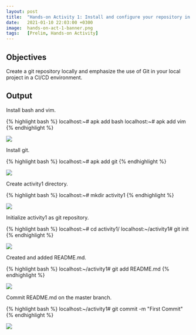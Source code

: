 ```yaml
---
layout: post
title:  "Hands-on Activity 1: Install and configure your repository in Local Git"
date:   2021-01-10 22:03:00 +0300
image:  hands-on-act-1-banner.png
tags:   [Prelim, Hands-on Activity]
---
```

## Objectives

Create a git repository locally and emphasize the use of Git in your local project in a CI/CD environment.

## Output

Install bash and vim.

{% highlight bash %}
localhost:~# apk add bash
localhost:~# apk add vim
{% endhighlight %}

![]({{site.baseurl}}/img/hands-on-1-1.png)

Install git.

{% highlight bash %}
localhost:~# apk add git
{% endhighlight %}

![]({{site.baseurl}}/img/hands-on-1-2.png)

Create activity1 directory.

{% highlight bash %}
localhost:~# mkdir activity1
{% endhighlight %}

![]({{site.baseurl}}/img/hands-on-1-3.png)

Initialize activity1 as git repository.

{% highlight bash %}
localhost:~# cd activity1/
localhost:~/activity1# git init
{% endhighlight %}

![]({{site.baseurl}}/img/hands-on-1-4.png)

Created and added README.md.

{% highlight bash %}
localhost:~/activity1# git add README.md
{% endhighlight %}

![]({{site.baseurl}}/img/hands-on-1-5.png)

Commit README.md on the master branch.

{% highlight bash %}
localhost:~/activity1# git commit -m "First Commit"
{% endhighlight %}

![]({{site.baseurl}}/img/hands-on-1-6.png)